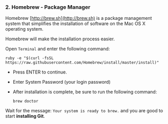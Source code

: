 ### 2. Homebrew - Package Manager
Homebrew [http://brew.sh](http://brew.sh) is a package management system that simplifies the installation of software on the Mac OS X operating system.

Homebrew will make the installation process easier.

Open `Terminal` and enter the following command:

    ruby -e "$(curl -fsSL https://raw.githubusercontent.com/Homebrew/install/master/install)"

- Press ENTER to continue.
- Enter System Password (your login password)
- After installation is complete, be sure to run the following command:

    `brew doctor`

Wait for the message: `Your system is ready to brew.` and you are good to start **installing Git**.
